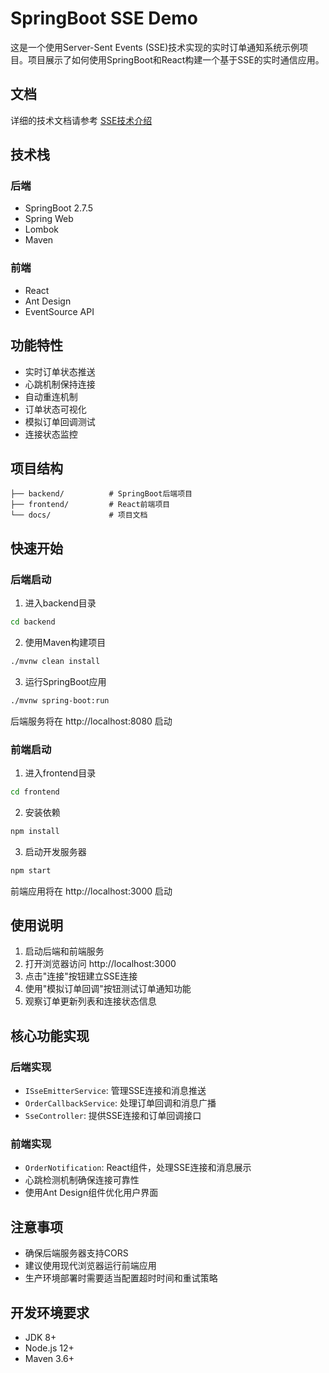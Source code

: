 
# SpringBoot SSE Demo

这是一个使用Server-Sent Events (SSE)技术实现的实时订单通知系统示例项目。项目展示了如何使用SpringBoot和React构建一个基于SSE的实时通信应用。


## 文档

详细的技术文档请参考 [SSE技术介绍](docs/SSE技术介绍.md)


## 技术栈

### 后端
- SpringBoot 2.7.5
- Spring Web
- Lombok
- Maven

### 前端
- React
- Ant Design
- EventSource API

## 功能特性

- 实时订单状态推送
- 心跳机制保持连接
- 自动重连机制
- 订单状态可视化
- 模拟订单回调测试
- 连接状态监控

## 项目结构

```
├── backend/          # SpringBoot后端项目
├── frontend/         # React前端项目
└── docs/             # 项目文档
```

## 快速开始

### 后端启动

1. 进入backend目录
```bash
cd backend
```

2. 使用Maven构建项目
```bash
./mvnw clean install
```

3. 运行SpringBoot应用
```bash
./mvnw spring-boot:run
```

后端服务将在 http://localhost:8080 启动

### 前端启动

1. 进入frontend目录
```bash
cd frontend
```

2. 安装依赖
```bash
npm install
```

3. 启动开发服务器
```bash
npm start
```

前端应用将在 http://localhost:3000 启动

## 使用说明

1. 启动后端和前端服务
2. 打开浏览器访问 http://localhost:3000
3. 点击"连接"按钮建立SSE连接
4. 使用"模拟订单回调"按钮测试订单通知功能
5. 观察订单更新列表和连接状态信息

## 核心功能实现

### 后端实现
- `ISseEmitterService`: 管理SSE连接和消息推送
- `OrderCallbackService`: 处理订单回调和消息广播
- `SseController`: 提供SSE连接和订单回调接口

### 前端实现
- `OrderNotification`: React组件，处理SSE连接和消息展示
- 心跳检测机制确保连接可靠性
- 使用Ant Design组件优化用户界面

## 注意事项

- 确保后端服务器支持CORS
- 建议使用现代浏览器运行前端应用
- 生产环境部署时需要适当配置超时时间和重试策略

## 开发环境要求

- JDK 8+
- Node.js 12+
- Maven 3.6+

        